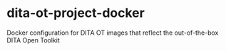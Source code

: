 # dita-ot-project-docker
Docker configuration for DITA OT images that reflect the out-of-the-box DITA Open Toolkit
